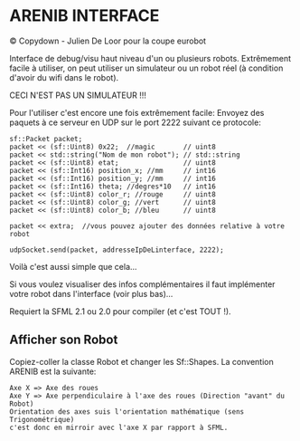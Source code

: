 ARENIB INTERFACE
================
© Copydown - Julien De Loor pour la coupe eurobot

Interface de debug/visu haut niveau d'un ou plusieurs robots.
Extrêmement facile à utiliser, on peut utiliser un simulateur 
ou un robot réel (à condition d'avoir du wifi dans le robot).

CECI N'EST PAS UN SIMULATEUR !!!

Pour l'utiliser c'est encore une fois extrêmement facile:
Envoyez des paquets à ce serveur en UDP sur le port 2222 
suivant ce protocole:

	sf::Packet packet;
	packet << (sf::Uint8) 0x22;  //magic       // uint8
	packet << std::string("Nom de mon robot"); // std::string
	packet << (sf::Uint8) etat;                // uint8
	packet << (sf::Int16) position_x; //mm     // int16
	packet << (sf::Int16) position_y; //mm     // int16
	packet << (sf::Int16) theta; //degres*10   // int16
	packet << (sf::Uint8) color_r; //rouge     // uint8
	packet << (sf::Uint8) color_g; //vert      // uint8
	packet << (sf::Uint8) color_b; //bleu      // uint8
	
	packet << extra;  //vous pouvez ajouter des données relative à votre robot
	
	udpSocket.send(packet, addresseIpDeLinterface, 2222);
	
Voilà c'est aussi simple que cela...

Si vous voulez visualiser des infos complémentaires il faut 
implémenter votre robot dans l'interface (voir plus bas)...

Requiert la SFML 2.1 ou 2.0 pour compiler (et c'est TOUT !).


Afficher son Robot
------------------

Copiez-coller la classe Robot et changer les Sf::Shapes.
La convention ARENIB est la suivante:

	Axe X => Axe des roues
	Axe Y => Axe perpendiculaire à l'axe des roues (Direction "avant" du Robot)
	Orientation des axes suis l'orientation mathématique (sens Trigonométrique)
	c'est donc en mirroir avec l'axe X par rapport à SFML.

	
	
	







	